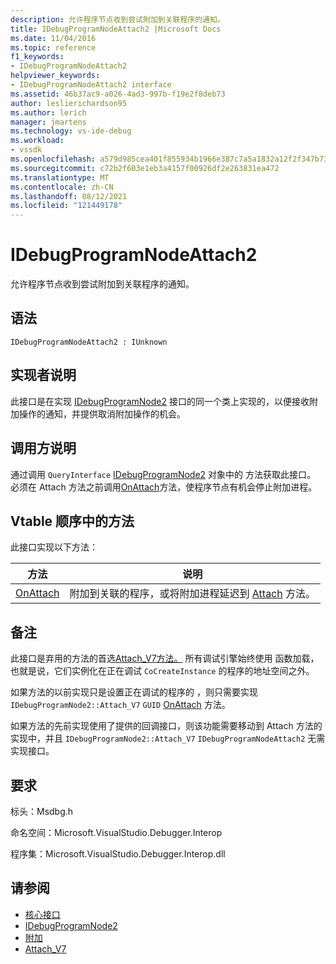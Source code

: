 ```yaml
---
description: 允许程序节点收到尝试附加到关联程序的通知。
title: IDebugProgramNodeAttach2 |Microsoft Docs
ms.date: 11/04/2016
ms.topic: reference
f1_keywords:
- IDebugProgramNodeAttach2
helpviewer_keywords:
- IDebugProgramNodeAttach2 interface
ms.assetid: 46b37ac9-a026-4ad3-997b-f19e2f8deb73
author: leslierichardson95
ms.author: lerich
manager: jmartens
ms.technology: vs-ide-debug
ms.workload:
- vssdk
ms.openlocfilehash: a579d985cea401f855934b1966e387c7a5a1832a12f2f347b734f6a7e035f7f4
ms.sourcegitcommit: c72b2f603e1eb3a4157f00926df2e263831ea472
ms.translationtype: MT
ms.contentlocale: zh-CN
ms.lasthandoff: 08/12/2021
ms.locfileid: "121449178"
---
```

# <a name="idebugprogramnodeattach2"></a>IDebugProgramNodeAttach2
允许程序节点收到尝试附加到关联程序的通知。

## <a name="syntax"></a>语法

```
IDebugProgramNodeAttach2 : IUnknown
```

## <a name="notes-for-implementers"></a>实现者说明
 此接口是在实现 [IDebugProgramNode2](../../../extensibility/debugger/reference/idebugprogramnode2.md) 接口的同一个类上实现的，以便接收附加操作的通知，并提供取消附加操作的机会。

## <a name="notes-for-callers"></a>调用方说明
 通过调用 `QueryInterface` [IDebugProgramNode2](../../../extensibility/debugger/reference/idebugprogramnode2.md) 对象中的 方法获取此接口。 必须在 Attach 方法之前调用[OnAttach](../../../extensibility/debugger/reference/idebugprogramnodeattach2-onattach.md)方法，使程序节点有机会停止附加进程。 [](../../../extensibility/debugger/reference/idebugengine2-attach.md)

## <a name="methods-in-vtable-order"></a>Vtable 顺序中的方法
 此接口实现以下方法：

|方法|说明|
|------------|-----------------|
|[OnAttach](../../../extensibility/debugger/reference/idebugprogramnodeattach2-onattach.md)|附加到关联的程序，或将附加进程延迟到 [Attach](../../../extensibility/debugger/reference/idebugengine2-attach.md) 方法。|

## <a name="remarks"></a>备注
 此接口是弃用的方法的首选[Attach_V7方法。](../../../extensibility/debugger/reference/idebugprogramnode2-attach-v7.md) 所有调试引擎始终使用 函数加载，也就是说，它们实例化在正在调试 `CoCreateInstance` 的程序的地址空间之外。

 如果方法的以前实现只是设置正在调试的程序的 ，则只需要实现 `IDebugProgramNode2::Attach_V7` `GUID` [OnAttach](../../../extensibility/debugger/reference/idebugprogramnodeattach2-onattach.md) 方法。

 如果方法的先前实现使用了提供的回调接口，则该功能需要移动到 Attach 方法的实现中，并且 `IDebugProgramNode2::Attach_V7` [](../../../extensibility/debugger/reference/idebugengine2-attach.md) `IDebugProgramNodeAttach2` 无需实现接口。

## <a name="requirements"></a>要求
 标头：Msdbg.h

 命名空间：Microsoft.VisualStudio.Debugger.Interop

 程序集：Microsoft.VisualStudio.Debugger.Interop.dll

## <a name="see-also"></a>请参阅
- [核心接口](../../../extensibility/debugger/reference/core-interfaces.md)
- [IDebugProgramNode2](../../../extensibility/debugger/reference/idebugprogramnode2.md)
- [附加](../../../extensibility/debugger/reference/idebugengine2-attach.md)
- [Attach_V7](../../../extensibility/debugger/reference/idebugprogramnode2-attach-v7.md)
